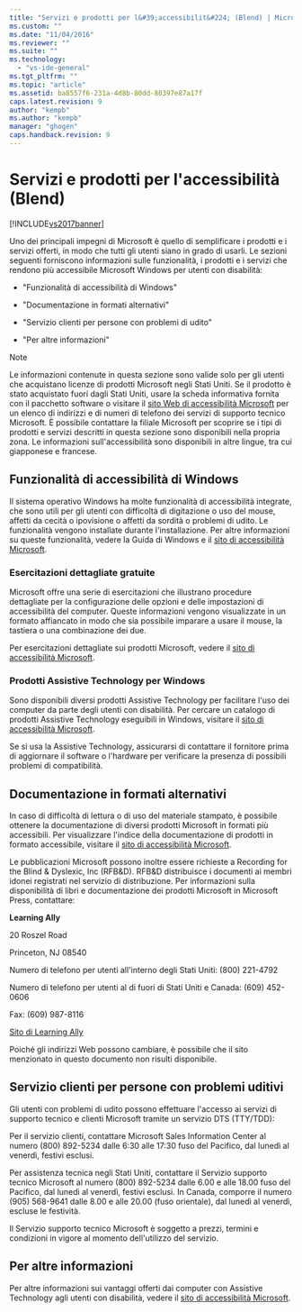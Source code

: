 ```yaml
---
title: "Servizi e prodotti per l&#39;accessibilit&#224; (Blend) | Microsoft Docs"
ms.custom: ""
ms.date: "11/04/2016"
ms.reviewer: ""
ms.suite: ""
ms.technology: 
  - "vs-ide-general"
ms.tgt_pltfrm: ""
ms.topic: "article"
ms.assetid: ba8557f6-231a-4d8b-80dd-80397e87a17f
caps.latest.revision: 9
author: "kempb"
ms.author: "kempb"
manager: "ghogen"
caps.handback.revision: 9
---
```

# Servizi e prodotti per l&#39;accessibilit&#224; (Blend)
[!INCLUDE[vs2017banner](../code-quality/includes/vs2017banner.md)]

Uno dei principali impegni di Microsoft è quello di semplificare i prodotti e i servizi offerti, in modo che tutti gli utenti siano in grado di usarli. Le sezioni seguenti forniscono informazioni sulle funzionalità, i prodotti e i servizi che rendono più accessibile Microsoft Windows per utenti con disabilità:  
  
-   "Funzionalità di accessibilità di Windows"  
  
-   "Documentazione in formati alternativi"  
  
-   "Servizio clienti per persone con problemi di udito"  
  
-   "Per altre informazioni"  
  
> [!NOTE]
>  Le informazioni contenute in questa sezione sono valide solo per gli utenti che acquistano licenze di prodotti Microsoft negli Stati Uniti. Se il prodotto è stato acquistato fuori dagli Stati Uniti, usare la scheda informativa fornita con il pacchetto software o visitare il [sito Web di accessibilità Microsoft](http://go.microsoft.com/fwlink/?LinkID=75069) per un elenco di indirizzi e di numeri di telefono dei servizi di supporto tecnico Microsoft. È possibile contattare la filiale Microsoft per scoprire se i tipi di prodotti e servizi descritti in questa sezione sono disponibili nella propria zona. Le informazioni sull'accessibilità sono disponibili in altre lingue, tra cui giapponese e francese.  
  
## Funzionalità di accessibilità di Windows  
 Il sistema operativo Windows ha molte funzionalità di accessibilità integrate, che sono utili per gli utenti con difficoltà di digitazione o uso del mouse, affetti da cecità o ipovisione o affetti da sordità o problemi di udito. Le funzionalità vengono installate durante l'installazione. Per altre informazioni su queste funzionalità, vedere la Guida di Windows e il [sito di accessibilità Microsoft](http://go.microsoft.com/fwlink/?LinkID=75069).  
  
### Esercitazioni dettagliate gratuite  
 Microsoft offre una serie di esercitazioni che illustrano procedure dettagliate per la configurazione delle opzioni e delle impostazioni di accessibilità del computer. Queste informazioni vengono visualizzate in un formato affiancato in modo che sia possibile imparare a usare il mouse, la tastiera o una combinazione dei due.  
  
 Per esercitazioni dettagliate sui prodotti Microsoft, vedere il [sito di accessibilità Microsoft](http://go.microsoft.com/fwlink/?LinkID=75069).  
  
### Prodotti Assistive Technology per Windows  
 Sono disponibili diversi prodotti Assistive Technology per facilitare l'uso dei computer da parte degli utenti con disabilità. Per cercare un catalogo di prodotti Assistive Technology eseguibili in Windows, visitare il [sito di accessibilità Microsoft](http://go.microsoft.com/fwlink/?LinkID=75069).  
  
 Se si usa la Assistive Technology, assicurarsi di contattare il fornitore prima di aggiornare il software o l'hardware per verificare la presenza di possibili problemi di compatibilità.  
  
## Documentazione in formati alternativi  
 In caso di difficoltà di lettura o di uso del materiale stampato, è possibile ottenere la documentazione di diversi prodotti Microsoft in formati più accessibili. Per visualizzare l'indice della documentazione di prodotti in formato accessibile, visitare il [sito di accessibilità Microsoft](http://go.microsoft.com/fwlink/?LinkID=75069).  
  
 Le pubblicazioni Microsoft possono inoltre essere richieste a Recording for the Blind & Dyslexic, Inc \(RFB&D\). RFB&D distribuisce i documenti ai membri idonei registrati nel servizio di distribuzione. Per informazioni sulla disponibilità di libri e documentazione dei prodotti Microsoft in Microsoft Press, contattare:  
  
 **Learning Ally**  
  
 20 Roszel Road  
  
 Princeton, NJ 08540  
  
 Numero di telefono per utenti all'interno degli Stati Uniti: \(800\) 221\-4792  
  
 Numero di telefono per utenti al di fuori di Stati Uniti e Canada: \(609\) 452\-0606  
  
 Fax: \(609\) 987\-8116  
  
 [Sito di Learning Ally](http://go.microsoft.com/fwlink/?LinkId=111110)  
  
 Poiché gli indirizzi Web possono cambiare, è possibile che il sito menzionato in questo documento non risulti disponibile.  
  
## Servizio clienti per persone con problemi uditivi  
 Gli utenti con problemi di udito possono effettuare l'accesso ai servizi di supporto tecnico e clienti Microsoft tramite un servizio DTS \(TTY\/TDD\):  
  
 Per il servizio clienti, contattare Microsoft Sales Information Center al numero \(800\) 892\-5234 dalle 6:30 alle 17:30 fuso del Pacifico, dal lunedì al venerdì, festivi esclusi.  
  
 Per assistenza tecnica negli Stati Uniti, contattare il Servizio supporto tecnico Microsoft al numero \(800\) 892\-5234 dalle 6.00 e alle 18.00 fuso del Pacifico, dal lunedì al venerdì, festivi esclusi. In Canada, comporre il numero \(905\) 568\-9641 dalle 8.00 e alle 20.00 \(fuso orientale\), dal lunedì al venerdì, escluse le festività.  
  
 Il Servizio supporto tecnico Microsoft è soggetto a prezzi, termini e condizioni in vigore al momento dell'utilizzo del servizio.  
  
## Per altre informazioni  
 Per altre informazioni sui vantaggi offerti dai computer con Assistive Technology agli utenti con disabilità, vedere il [sito di accessibilità Microsoft](http://go.microsoft.com/fwlink/?LinkID=75069).